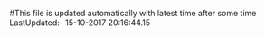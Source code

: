 #This file is updated automatically with latest time after some time
LastUpdated:- 15-10-2017 20:16:44.15 
